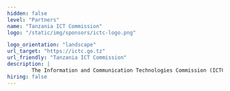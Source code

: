 ```yaml
---
hidden: false
level: "Partners"
name: "Tanzania ICT Commission"
logo: "/static/img/sponsors/ictc-logo.png"

logo_orientation: "landscape"
url_target: "https://ictc.go.tz"
url_friendly: "Tanzania ICT Commission"
description: |
        The Information and Communication Technologies Commission (ICTC) was established by the Presidential Decree Government Notice (GN) No.532 published in the Government Gazette No. 4 Vol. 96 dated 20 November 2015.
hiring: false
---
```

